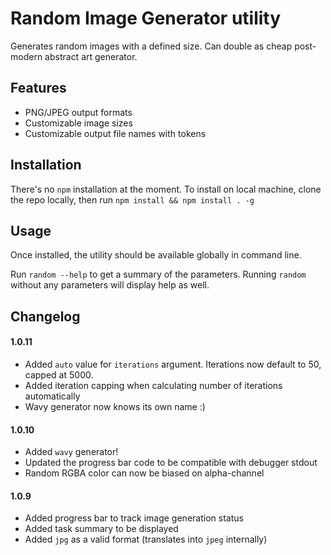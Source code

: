 # Random Image Generator utility

Generates random images with a defined size. Can double as cheap post-modern abstract art generator.

## Features
- PNG/JPEG output formats
- Customizable image sizes
- Customizable output file names with tokens

## Installation
There's no `npm` installation at the moment. To install on local machine, clone the repo locally, then run `npm install && npm install . -g`

## Usage
Once installed, the utility should be available globally in command line.

Run `random --help` to get a summary of the parameters. Running `random` without any parameters will display help as well.

## Changelog

#### 1.0.11
- Added `auto` value for `iterations` argument. Iterations now default to 50, capped at 5000.
- Added iteration capping when calculating number of iterations automatically
- Wavy generator now knows its own name :)

#### 1.0.10
- Added `wavy` generator!
- Updated the progress bar code to be compatible with debugger stdout
- Random RGBA color can now be biased on alpha-channel

#### 1.0.9
- Added progress bar to track image generation status
- Added task summary to be displayed
- Added `jpg` as a valid format (translates into `jpeg` internally)